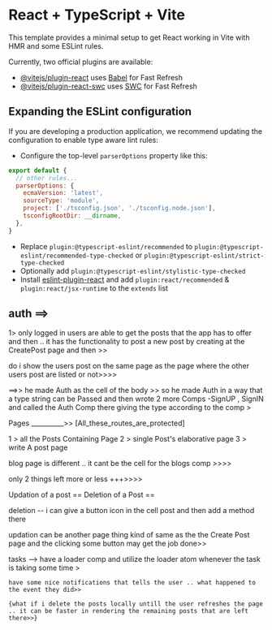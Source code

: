 # React + TypeScript + Vite

This template provides a minimal setup to get React working in Vite with HMR and some ESLint rules.

Currently, two official plugins are available:

- [@vitejs/plugin-react](https://github.com/vitejs/vite-plugin-react/blob/main/packages/plugin-react/README.md) uses [Babel](https://babeljs.io/) for Fast Refresh
- [@vitejs/plugin-react-swc](https://github.com/vitejs/vite-plugin-react-swc) uses [SWC](https://swc.rs/) for Fast Refresh

## Expanding the ESLint configuration

If you are developing a production application, we recommend updating the configuration to enable type aware lint rules:

- Configure the top-level `parserOptions` property like this:

```js
export default {
  // other rules...
  parserOptions: {
    ecmaVersion: 'latest',
    sourceType: 'module',
    project: ['./tsconfig.json', './tsconfig.node.json'],
    tsconfigRootDir: __dirname,
  },
}
```

- Replace `plugin:@typescript-eslint/recommended` to `plugin:@typescript-eslint/recommended-type-checked` or `plugin:@typescript-eslint/strict-type-checked`
- Optionally add `plugin:@typescript-eslint/stylistic-type-checked`
- Install [eslint-plugin-react](https://github.com/jsx-eslint/eslint-plugin-react) and add `plugin:react/recommended` & `plugin:react/jsx-runtime` to the `extends` list

##  auth ==> 

   1> only logged in users are able to get the posts that the app has to offer and then .. it has the functionality to post a new post by creating at the CreatePost page and then >> 

   do i show the users post on the same page as the page where the other users post are listed or not>>>>

   ==>> he made Auth as the cell of the body >> so he made Auth in a way that a type string can be Passed and then 
   wrote 2 more Comps -SignUP , SignIN and called the Auth Comp there giving the type according to the comp > 

   Pages __________>> [All_these_routes_are_protected]
   
   1 > all the Posts Containing Page 
   2 > single Post's elaborative page 
   3 > write A post page 


   blog page is different .. it cant be the cell for the blogs comp  >>>>
   

   only 2 things left more or less +++>>>>

   Updation of a post ==
   Deletion of a Post ==

   deletion -- i can give a button icon in the cell post and then add a method there 

   updation can be another page thing kind of same as the the Create Post page and the clicking some button may get the job done>>


   tasks --> 
    have a loader comp and utilize the loader atom whenever the task is taking some time >

    have some nice notifications that tells the user .. what happened to the event they did>>

    {what if i delete the posts locally untill the user refreshes the page .. it can be faster in rendering the remaining posts that are left there>>} 